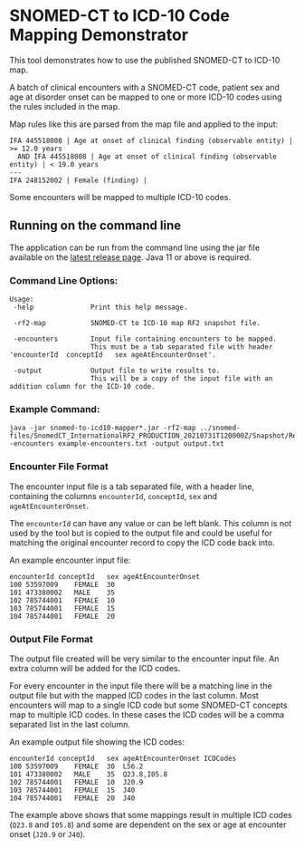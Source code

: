 # SNOMED-CT to ICD-10 Code Mapping Demonstrator
This tool demonstrates how to use the published SNOMED-CT to ICD-10 map.

A batch of clinical encounters with a SNOMED-CT code, patient sex and age at disorder onset can be mapped to one or more ICD-10 codes using the rules included in the map.

Map rules like this are parsed from the map file and applied to the input:
```
IFA 445518008 | Age at onset of clinical finding (observable entity) | >= 12.0 years 
  AND IFA 445518008 | Age at onset of clinical finding (observable entity) | < 19.0 years
---
IFA 248152002 | Female (finding) |
```

Some encounters will be mapped to multiple ICD-10 codes.

## Running on the command line
The application can be run from the command line using the jar file available on the [latest release page](https://github.com/IHTSDO/snomed-to-icd-10-mapper/releases). Java 11 
or above is required.

### Command Line Options:
```
Usage:
 -help              Print this help message.

 -rf2-map           SNOMED-CT to ICD-10 map RF2 snapshot file.

 -encounters        Input file containing encounters to be mapped.
                    This must be a tab separated file with header 'encounterId	conceptId	sex	ageAtEncounterOnset'.

 -output            Output file to write results to.
                    This will be a copy of the input file with an addition column for the ICD-10 code.
```
### Example Command:
```
java -jar snomed-to-icd10-mapper*.jar -rf2-map ../snomed-files/SnomedCT_InternationalRF2_PRODUCTION_20210731T120000Z/Snapshot/Refset/Map/der2_iisssccRefset_ExtendedMapSnapshot_INT_20210731.txt -encounters example-encounters.txt -output output.txt
```
### Encounter File Format
The encounter input file is a tab separated file, with a header line, containing the columns `encounterId`, `conceptId`, `sex` and `ageAtEncounterOnset`.

The `encounterId` can have any value or can be left blank. This column is not used by the tool but is copied to the output file and could be useful for matching the original 
encounter record to copy the ICD code back into.

An example encounter input file:
```
encounterId	conceptId	sex	ageAtEncounterOnset
100	53597009	FEMALE	30
101	473380002	MALE	35
102	785744001	FEMALE	10
103	785744001	FEMALE	15
104	785744001	FEMALE	20
```

### Output File Format
The output file created will be very similar to the encounter input file. An extra column will be added for the ICD codes.

For every encounter in the input file there will be a matching line in the output file but with the mapped ICD codes in the last column.
Most encounters will map to a single ICD code but some SNOMED-CT concepts map to multiple ICD codes. In these cases the ICD codes will be a comma separated list in the last 
column.

An example output file showing the ICD codes:
```
encounterId	conceptId	sex	ageAtEncounterOnset	ICDCodes
100	53597009	FEMALE	30	L56.2
101	473380002	MALE	35	Q23.8,I05.8
102	785744001	FEMALE	10	J20.9
103	785744001	FEMALE	15	J40
104	785744001	FEMALE	20	J40
```
The example above shows that some mappings result in multiple ICD codes (`Q23.8` and `I05.8`) and some are dependent on the sex or age at encounter onset (`J20.9` or `J40`).